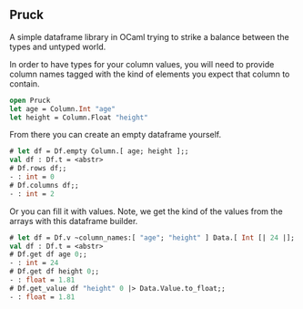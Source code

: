 Pruck
-----

A simple dataframe library in OCaml trying to strike a balance between the types and untyped world.

In order to have types for your column values, you will need to provide column names tagged with the kind
of elements you expect that column to contain.

```ocaml
open Pruck
let age = Column.Int "age"
let height = Column.Float "height"
```

From there you can create an empty dataframe yourself.

```ocaml
# let df = Df.empty Column.[ age; height ];;
val df : Df.t = <abstr>
# Df.rows df;;
- : int = 0
# Df.columns df;;
- : int = 2
```

Or you can fill it with values. Note, we get the kind of the values from the arrays with this
dataframe builder.

```ocaml
# let df = Df.v ~column_names:[ "age"; "height" ] Data.[ Int [| 24 |]; Float [| 1.81 |] ];;
val df : Df.t = <abstr>
# Df.get df age 0;;
- : int = 24
# Df.get df height 0;;
- : float = 1.81
# Df.get_value df "height" 0 |> Data.Value.to_float;;
- : float = 1.81
```
